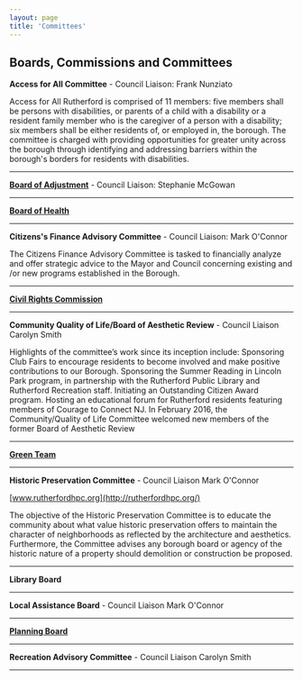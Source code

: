 ```yaml
---
layout: page
title: 'Committees'
---
```


## Boards, Commissions and Committees

**Access for All Committee** - Council Liaison: Frank Nunziato

Access for All Rutherford is comprised of 11 members: five members shall be persons with disabilities, or parents of a child with a disability or a resident family member who is the caregiver of a person with a disability; six members shall be either residents of, or employed in, the borough.  The committee is charged with providing opportunities for greater unity across the borough through identifying and addressing barriers within the borough's borders for residents with disabilities.

---

[**Board of Adjustment**](/departments/borough-clerk/minutes-and-agendas/board-of-adjustment/) - Council Liaison: Stephanie McGowan 

---

[**Board of Health**](board-of-health/)

---

**Citizens's Finance Advisory Committee** - Council Liaison: Mark O'Connor

The Citizens Finance Advisory Committee is tasked to financially analyze and offer strategic advice to the Mayor and Council concerning existing and /or new programs established in the Borough.

---

[**Civil Rights Commission**](civil-rights-commission/)

---

**Community Quality of Life/Board of Aesthetic Review** - Council Liaison Carolyn Smith

Highlights of the committee’s work since its inception include: Sponsoring Club Fairs to encourage residents to become involved and make positive contributions to our Borough. Sponsoring the Summer Reading in Lincoln Park program, in partnership with the Rutherford Public Library and Rutherford Recreation staff. Initiating an Outstanding Citizen Award program. Hosting an educational forum for Rutherford residents featuring members of Courage to Connect NJ. In February 2016, the Community/Quality of Life Committee welcomed new members of the former Board of Aesthetic Review

---

[**Green Team**](green-team/)

---

**Historic Preservation Committee** - Council Liaison Mark O'Connor

[www.rutherfordhpc.org](http://rutherfordhpc.org/)

The objective of the Historic Preservation Committee is to educate the community about what value historic preservation offers to maintain the character of neighborhoods as reflected by the architecture and aesthetics. Furthermore, the Committee advises any borough board or agency of the historic nature of a property should demolition or construction be proposed.

---

**Library Board**

---

**Local Assistance Board** - Council Liaison Mark O'Connor

---

[**Planning Board**](/departments/borough-clerk/minutes-and-agendas/planning-board/)

---

**Recreation Advisory Committee** - Council Liaison Carolyn Smith

---

